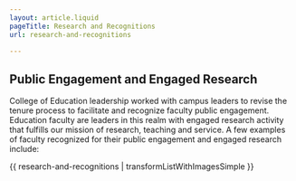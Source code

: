 ```yaml
---
layout: article.liquid
pageTitle: Research and Recognitions
url: research-and-recognitions

---
```

## Public Engagement and Engaged Research

College of Education leadership worked with campus leaders to revise the tenure process to facilitate and recognize faculty public engagement. Education faculty are leaders in this realm with engaged research activity that fulfills our mission of research, teaching and service. A few examples of faculty recognized for their public engagement and engaged research include:

{{ research-and-recognitions | transformListWithImagesSimple }}